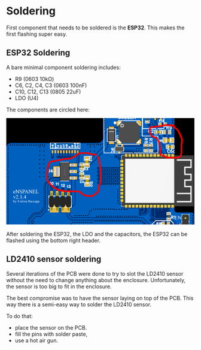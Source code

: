 # Soldering

First component that needs to be soldered is the **ESP32**. This makes the first flashing super easy.

## ESP32 Soldering

A bare minimal component soldering includes:
- R9 (0603 10kΩ)
- C6, C2, C4, C3 (0603 100nF)
- C10, C12, C13 (0805 22uF)
- LDO (U4)

The components are circled here:

![esp32-soldering](images/esp32-soldering.png)
 
After soldering the ESP32, the LDO and the capacitors, the ESP32 can be flashed using the bottom right header. 


## LD2410 sensor soldering

Several iterations of the PCB were done to try to slot the LD2410 sensor without the need to change anything about the enclosure. Unfortunately, the sensor is too big to fit in the enclosure.

The best compromise was to have the sensor laying on top of the PCB. This way there is a semi-easy way to solder the LD2410 sensor.

To do that:

- place the sensor on the PCB.
- fill the pins with solder paste,
- use a hot air gun.
